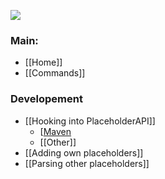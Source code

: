![](https://i.imgur.com/puadJ8Z.png)

### Main:
* [[Home]]
* [[Commands]]

### Developement
* [[Hooking into PlaceholderAPI]]
  * [[Maven](Hooking-into-PlaceholderAPI#maven)
  * [[Other]]
* [[Adding own placeholders]]
* [[Parsing other placeholders]]